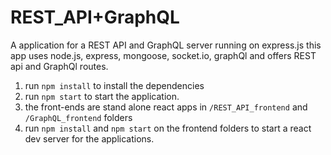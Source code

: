 # REST_API+GraphQL

A application for a REST API and GraphQL server running on express.js
this app uses node.js, express, mongoose, socket.io, graphQl and offers REST api and GraphQl routes.

1. run `npm install` to install the dependencies
2. run `npm start` to start the application.
3. the front-ends are stand alone react apps in `/REST_API_frontend` and `/GraphQL_frontend` folders
4. run `npm install` and `npm start` on the frontend folders to start a react dev server for the applications.
